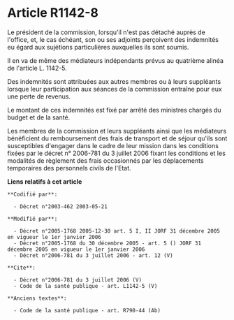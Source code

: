 # Article R1142-8

Le président de la commission, lorsqu'il n'est pas détaché auprès de l'office, et, le cas échéant, son ou ses adjoints
perçoivent des indemnités eu égard aux sujétions particulières auxquelles ils sont soumis. 

Il en va de même des médiateurs indépendants prévus au quatrième alinéa de l'article L. 1142-5. 

Des indemnités sont attribuées aux autres membres ou à leurs suppléants lorsque leur participation aux séances de la
commission entraîne pour eux une perte de revenus. 

Le montant de ces indemnités est fixé par arrêté des ministres chargés du budget et de la santé. 

Les membres de la commission et leurs suppléants ainsi que les médiateurs bénéficient du remboursement des frais de transport
et de séjour qu'ils sont susceptibles d'engager dans le cadre de leur mission dans les conditions fixées par le décret n°
2006-781 du 3 juillet 2006 fixant les conditions et les modalités de règlement des frais occasionnés par les déplacements
temporaires des personnels civils de l'Etat.

**Liens relatifs à cet article**

	**Codifié par**:

	  - Décret n°2003-462 2003-05-21

	**Modifié par**:

	  - Décret n°2005-1768 2005-12-30 art. 5 I, II JORF 31 décembre 2005 en vigueur le 1er janvier 2006
	  - Décret n°2005-1768 du 30 décembre 2005 - art. 5 () JORF 31 décembre 2005 en vigueur le 1er janvier 2006
	  - Décret n°2006-781 du 3 juillet 2006 - art. 12 (V)

	**Cite**:

	  - Décret n°2006-781 du 3 juillet 2006 (V)
	  - Code de la santé publique - art. L1142-5 (V)

	**Anciens textes**:

	  - Code de la santé publique - art. R790-44 (Ab)

